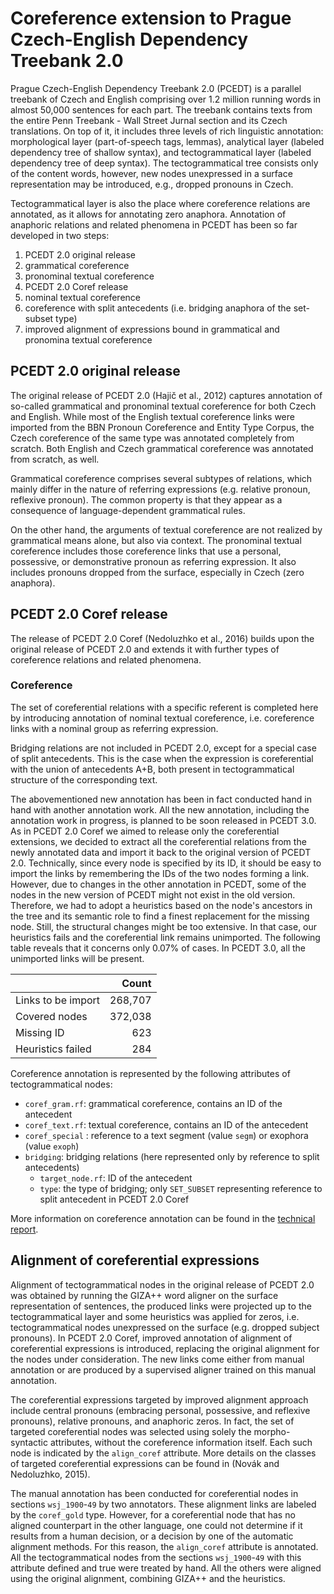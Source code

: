 # Coreference extension to Prague Czech-English Dependency Treebank 2.0

Prague Czech-English Dependency Treebank 2.0 (PCEDT) is a parallel treebank of Czech and English comprising 
over 1.2 million running words in almost 50,000 sentences for each part. The treebank contains texts
from the entire Penn Treebank - Wall Street Jurnal section and its Czech translations. On top of it,
it includes three levels of rich linguistic annotation: morphological layer (part-of-speech tags, lemmas),
analytical layer (labeled dependency tree of shallow syntax), and tectogrammatical layer (labeled dependency
tree of deep syntax). The tectogrammatical tree consists only of the content words, however, new nodes
unexpressed in a surface representation may be introduced, e.g., dropped pronouns in Czech.

Tectogrammatical layer is also the place where coreference relations are annotated, as it allows
for annotating zero anaphora. Annotation of anaphoric relations and related phenomena in PCEDT
has been so far developed in two steps:

1. PCEDT 2.0 original release
  1. grammatical coreference
  2. pronominal textual coreference
2. PCEDT 2.0 Coref release
  1. nominal textual coreference
  2. coreference with split antecedents (i.e. bridging anaphora of the set-subset type)
  3. improved alignment of expressions bound in grammatical and pronomina textual coreference

## PCEDT 2.0 original release

The original release of PCEDT 2.0 (Hajič et al., 2012) captures annotation of so-called grammatical and pronominal textual coreference
for both Czech and English. While most of the English textual coreference links were imported from the BBN Pronoun Coreference and Entity Type Corpus, the Czech coreference of the same type was annotated completely from scratch. Both English and Czech grammatical coreference was annotated from scratch, as well.

Grammatical coreference comprises several subtypes of relations, which mainly differ in the nature of referring
expressions (e.g. relative pronoun, reflexive pronoun). The common property is that they appear as a consequence
of language-dependent grammatical rules.

On the other hand, the arguments of textual coreference are not realized by grammatical means alone, but also via
context. The pronominal textual coreference includes those coreference links that use a personal, possessive, or
demonstrative pronoun as referring expression. It also includes pronouns dropped from the surface, especially
in Czech (zero anaphora).

## PCEDT 2.0 Coref release

The release of PCEDT 2.0 Coref (Nedoluzhko et al., 2016) builds upon the original release of PCEDT 2.0 and extends
it with further types of coreference relations and related phenomena.

### Coreference

The set of coreferential relations with a specific referent is completed here by introducing annotation of nominal
textual coreference, i.e. coreference links with a nominal group as referring expression.

Bridging relations are not included in PCEDT 2.0, except for a special case of split antecedents. This is the case
when the expression is coreferential with the union of antecedents A+B, both present in tectogrammatical structure
of the corresponding text.

The abovementioned new annotation has been in fact conducted hand in hand with another annotation work.
All the new annotation, including the annotation work in progress, is planned to be soon 
released in PCEDT 3.0. As in PCEDT 2.0 Coref we aimed to release only the coreferential extensions,
we decided to extract all the coreferential relations from the newly annotated data and import it back
to the original version of PCEDT 2.0. Technically, since every node is specified by its ID, it should be easy
to import the links by remembering the IDs of the two nodes forming a link. However, due to changes in the other
annotation in PCEDT, some of the nodes in the new version of PCEDT might not exist in the old version.
Therefore, we had to adopt a heuristics based on the node's ancestors in the tree and its semantic role
to find a finest replacement for the missing node. Still, the structural changes might be too extensive.
In that case, our heuristics fails and the coreferential link remains unimported. The following table
reveals that it concerns only 0.07% of cases. In PCEDT 3.0, all the unimported links will be present.

|                    | Count   |
|:-------------------|--------:|
| Links to be import | 268,707 |
| Covered nodes      | 372,038 |
| Missing ID         |     623 |
| Heuristics failed  |     284 |

Coreference annotation is represented by the following attributes of tectogrammatical nodes:
* `coref_gram.rf`: grammatical coreference, contains an ID of the antecedent
* `coref_text.rf`: textual coreference, contains an ID of the antecedent
* `coref_special` : reference to a text segment (value `segm`) or exophora (value `exoph`)
* `bridging`: bridging relations (here represented only by reference to split antecedents)
  * `target_node.rf`: ID of the antecedent
  * `type`: the type of bridging; only `SET_SUBSET` representing reference to split antecedent in PCEDT 2.0 Coref

More information on coreference annotation can be found in the [technical report](http://ufal.mff.cuni.cz/techrep/tr57.pdf).

## Alignment of coreferential expressions

Alignment of tectogrammatical nodes in the original release of PCEDT 2.0 was obtained by running
the GIZA++ word aligner on the surface representation of sentences, the produced links were projected
up to the tectogrammatical layer and some heuristics was applied for zeros, i.e. tectogrammatical nodes
unexpressed on the surface (e.g. dropped subject pronouns).
In PCEDT 2.0 Coref, improved annotation of alignment of coreferential expressions is introduced, replacing
the original alignment for the nodes under consideration. The new links come either from manual annotation
or are produced by a supervised aligner trained on this manual annotation.

The coreferential expressions targeted by improved alignment approach include central pronouns
(embracing personal, possessive, and reflexive pronouns), relative pronouns, and anaphoric zeros.
In fact, the set of targeted coreferential nodes was selected using solely the morpho-syntactic attributes,
without the coreference information itself. Each such node is indicated by the `align_coref` attribute.
More details on the classes of targeted coreferential expressions can be found in (Novák and Nedoluzhko, 2015).

The manual annotation has been conducted for coreferential nodes in sections `wsj_1900`-`49` by two annotators.
These alignment links are labeled by the `coref_gold` type. However, for a coreferential node that has no
aligned counterpart in the other language, one could not determine if it results from a human decision, or
a decision by one of the automatic alignment methods. For this reason, the `align_coref` attribute is annotated.
All the tectogrammatical nodes from the sections `wsj_1900`-`49` with this attribute defined and true were
treated by hand. All the others were aligned using the original alignment, combining GIZA++ and the heuristics.
